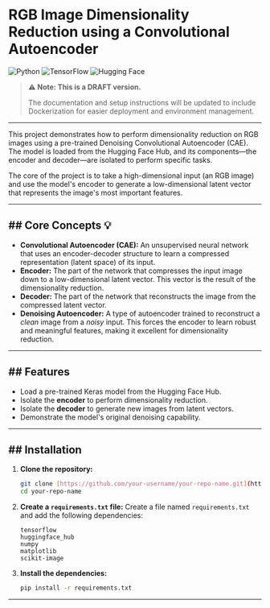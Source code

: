 # RGB Image Dimensionality Reduction using a Convolutional Autoencoder

![Python](https://img.shields.io/badge/python-3.8+-blue.svg)
![TensorFlow](https://img.shields.io/badge/TensorFlow-2.x-orange.svg)
![Hugging Face](https://img.shields.io/badge/%F0%9F%A4%97%20Hugging%20Face-Hub-yellow.svg)

> **⚠️ Note: This is a DRAFT version.**
>
> The documentation and setup instructions will be updated to include Dockerization for easier deployment and environment management.

---

This project demonstrates how to perform dimensionality reduction on RGB images using a pre-trained Denoising Convolutional Autoencoder (CAE). The model is loaded from the Hugging Face Hub, and its components—the encoder and decoder—are isolated to perform specific tasks.

The core of the project is to take a high-dimensional input (an RGB image) and use the model's encoder to generate a low-dimensional latent vector that represents the image's most important features.

---

## ## Core Concepts 💡

-   **Convolutional Autoencoder (CAE):** An unsupervised neural network that uses an encoder-decoder structure to learn a compressed representation (latent space) of its input.
-   **Encoder:** The part of the network that compresses the input image down to a low-dimensional latent vector. This vector is the result of the dimensionality reduction.
-   **Decoder:** The part of the network that reconstructs the image from the compressed latent vector.
-   **Denoising Autoencoder:** A type of autoencoder trained to reconstruct a *clean* image from a *noisy* input. This forces the encoder to learn robust and meaningful features, making it excellent for dimensionality reduction.



---

## ## Features

-   Load a pre-trained Keras model from the Hugging Face Hub.
-   Isolate the **encoder** to perform dimensionality reduction.
-   Isolate the **decoder** to generate new images from latent vectors.
-   Demonstrate the model's original denoising capability.

---

## ## Installation

1.  **Clone the repository:**
    ```bash
    git clone [https://github.com/your-username/your-repo-name.git](https://github.com/your-username/your-repo-name.git)
    cd your-repo-name
    ```

2.  **Create a `requirements.txt` file:**
    Create a file named `requirements.txt` and add the following dependencies:
    ```
    tensorflow
    huggingface_hub
    numpy
    matplotlib
    scikit-image
    ```

3.  **Install the dependencies:**
    ```bash
    pip install -r requirements.txt
    ```

---
